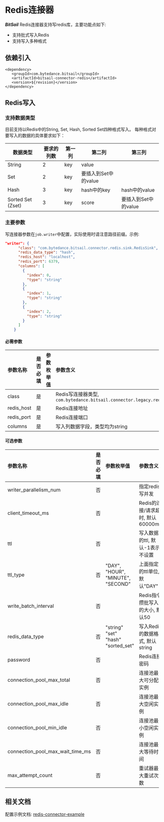# Redis连接器

***BitSail*** Redis连接器支持写redis库，主要功能点如下:

- 支持批式写入Redis
- 支持写入多种格式


## 依赖引入

```text
<dependency>
   <groupId>com.bytedance.bitsail</groupId>
   <artifactId>bitsail-connector-redis</artifactId>
   <version>${revision}</version>
</dependency>
```

## Redis写入

### 支持数据类型

目前支持以Redis中的String, Set, Hash, Sorted Set四种格式写入。
每种格式对要写入的数据的具体要求如下：

| 数据类型          | 要求的列数 | 第一列 | 第二列               | 第三列               |
| ----------------- | ---------- | ------ | -------------------- | -------------------- |
| String            | 2          | key    | value                |                      |
| Set               | 2          | key    | 要插入到Set中的value |                      |
| Hash              | 3          | key    | hash中的key          | hash中的value        |
| Sorted Set (Zset) | 3          | key    | score                | 要插入到Set中的value |

### 主要参数

写连接器参数在`job.writer`中配置，实际使用时请注意路径前缀。示例:

```json
"writer": {
      "class": "com.bytedance.bitsail.connector.redis.sink.RedisSink",
      "redis_data_type": "hash",
      "redis_host": "localhost",
      "redis_port": 6379,
      "columns": [
        {
          "index": 0,
          "type": "string"
        },
        {
          "index": 1,
          "type": "string"
        },
        {
          "index": 2,
          "type": "string"
        }
      ]
    }
```

#### 必需参数

| 参数名称   | 是否必填 | 参数枚举值 | 参数含义                                                     |
| :--------- | :------- | :--------- | :----------------------------------------------------------- |
| class      | 是       |            | Redis写连接器类型, `com.bytedance.bitsail.connector.legacy.redis.sink.RedisOutputFormat` |
| redis_host | 是       |            | Redis连接地址                                                |
| redis_port | 是       |            | Redis连接端口                                                |
| columns    | 是       |            | 写入列数据字段，类型均为string                               |



#### 可选参数

| 参数名称                         | 是否必填 | 参数枚举值                                     | 参数含义                          |
| :------------------------------- | :------- | :--------------------------------------------- | :-------------------------------- |
| writer_parallelism_num           | 否       |                                                | 指定redis写并发                   |
| client_timeout_ms                | 否       |                                                | Redis的连接/请求超时, 默认60000ms |
| ttl                              | 否       |                                                | 写入数据的ttl, 默认-1表示不设置   |
| ttl_type                         | 否       | "DAY", "HOUR", "MINUTE", "SECOND"              | 上面指定的ttl单位, 默认"DAY"      |
| write_batch_interval             | 否       |                                                | Redis指令攒批写入的大小, 默认50   |
| redis_data_type                  | 否       | "string"<br/>"set"<br/>"hash"<br/>"sorted_set" | 写入Redis的数据格式, 默认 string  |
| password                         | 否       |                                                | Redis连接密码                     |
| connection_pool_max_total        | 否       |                                                | 连接池最大可分配实例              |
| connection_pool_max_idle         | 否       |                                                | 连接池最大空闲实例                |
| connection_pool_min_idle         | 否       |                                                | 连接池最小空闲实例                |
| connection_pool_max_wait_time_ms | 否       |                                                | 连接池最大等待时间                |
| max_attempt_count                | 否       |                                                | 重试器最大重试次数                |


## 相关文档

配置示例文档: [redis-connector-example](./redis-v1-example_zh.md)
